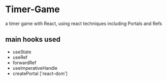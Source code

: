 # Timer-Game

a timer game with React, using react techniques including Portals and Refs

## main hooks used

- useState
- useRef
- forwardRef
- useImperativeHandle
- createPortal ['react-dom']
